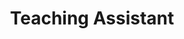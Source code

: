 ---
title: Teaching Assistant
order: 2
courses:
  - title: ROB 301 - Introduction to Robotics
    terms: Fall 2015, 2016
    img: /assets/img/rob301.png
    description: This course is intended to provide an introduction and a very interdisciplinary experience to robotics.  The structure of the course is modular and reflects the perception-control-action paradigm of robotics.  The course, however, aims for breadth, covering an introduction to the key aspects of general robotic systems, rather than depth, which is available in later more advanced courses.  Applications addressed include robotics in space, autonomous terrestrial exploration, biomedical applications such as surgery and assistive robots, and personal robotics.  The course culminates in a hardware project centered on robot integration.
---